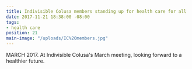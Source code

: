 ```yaml
---
title: Indivisible Colusa members standing up for health care for all
date: 2017-11-21 18:38:00 -08:00
tags:
- health care
position: 21
main-image: "/uploads/IC%20members.jpg"
---
```


MARCH 2017. At Indivisible Colusa's March meeting, looking forward to a healthier future. 